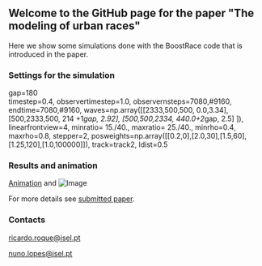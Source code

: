 ## Welcome to the GitHub page for the paper "The modeling of urban races"

Here we show some simulations done with the BoostRace code that is introduced in the paper.

### Settings for the simulation

gap=180\
timestep=0.4,
observertimestep=1.0,
observernsteps=7080,#9160,
endtime=7080,#9160,
waves=np.array([[2333,500,500, 0.0,3.34],
                [500,2333,500, 214 +1*gap, 2.92],
                [500,500,2334,  440.0+2*gap, 2.5]
                ]),                 
linearfrontview=4,
minratio= 15./40.,
maxratio= 25./40.,
minrho=0.4,
maxrho=0.8,
stepper=2,
posweights=np.array([[0.2,0],[2.0,30],[1.5,60],[1.25,120],[1.0,100000]]),
track=track2,
ldist=0.5
   
### Results and animation
[Animation](https://user-images.githubusercontent.com/58338787/157900110-efebdc3d-d6e0-471e-8544-a106e0083d1e.mp4) and ![Image](src)


For more details see [submitted paper]().

### Contacts
ricardo.roque@isel.pt

nuno.lopes@isel.pt
